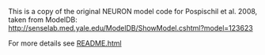 This is a copy of the original NEURON model code for Pospischil et al. 2008, taken from ModelDB: http://senselab.med.yale.edu/ModelDB/ShowModel.cshtml?model=123623

For more details see [README.html](https://github.com/OpenSourceBrain/PospischilEtAl2008/blob/master/NEURON_ORIG/README.html) 

